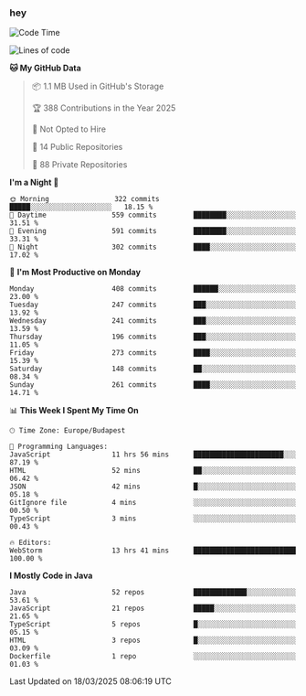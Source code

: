 ### hey

<!--START_SECTION:waka-->
![Code Time](http://img.shields.io/badge/Code%20Time-1%2C136%20hrs%206%20mins-blue)

![Lines of code](https://img.shields.io/badge/From%20Hello%20World%20I%27ve%20Written-2.6%20million%20lines%20of%20code-blue)

**🐱 My GitHub Data** 

> 📦 1.1 MB Used in GitHub's Storage 
 > 
> 🏆 388 Contributions in the Year 2025
 > 
> 🚫 Not Opted to Hire
 > 
> 📜 14 Public Repositories 
 > 
> 🔑 88 Private Repositories 
 > 
**I'm a Night 🦉** 

```text
🌞 Morning                322 commits         █████░░░░░░░░░░░░░░░░░░░░   18.15 % 
🌆 Daytime                559 commits         ████████░░░░░░░░░░░░░░░░░   31.51 % 
🌃 Evening                591 commits         ████████░░░░░░░░░░░░░░░░░   33.31 % 
🌙 Night                  302 commits         ████░░░░░░░░░░░░░░░░░░░░░   17.02 % 
```
📅 **I'm Most Productive on Monday** 

```text
Monday                   408 commits         ██████░░░░░░░░░░░░░░░░░░░   23.00 % 
Tuesday                  247 commits         ███░░░░░░░░░░░░░░░░░░░░░░   13.92 % 
Wednesday                241 commits         ███░░░░░░░░░░░░░░░░░░░░░░   13.59 % 
Thursday                 196 commits         ███░░░░░░░░░░░░░░░░░░░░░░   11.05 % 
Friday                   273 commits         ████░░░░░░░░░░░░░░░░░░░░░   15.39 % 
Saturday                 148 commits         ██░░░░░░░░░░░░░░░░░░░░░░░   08.34 % 
Sunday                   261 commits         ████░░░░░░░░░░░░░░░░░░░░░   14.71 % 
```


📊 **This Week I Spent My Time On** 

```text
🕑︎ Time Zone: Europe/Budapest

💬 Programming Languages: 
JavaScript               11 hrs 56 mins      ██████████████████████░░░   87.19 % 
HTML                     52 mins             ██░░░░░░░░░░░░░░░░░░░░░░░   06.42 % 
JSON                     42 mins             █░░░░░░░░░░░░░░░░░░░░░░░░   05.18 % 
GitIgnore file           4 mins              ░░░░░░░░░░░░░░░░░░░░░░░░░   00.50 % 
TypeScript               3 mins              ░░░░░░░░░░░░░░░░░░░░░░░░░   00.43 % 

🔥 Editors: 
WebStorm                 13 hrs 41 mins      █████████████████████████   100.00 % 
```

**I Mostly Code in Java** 

```text
Java                     52 repos            █████████████░░░░░░░░░░░░   53.61 % 
JavaScript               21 repos            █████░░░░░░░░░░░░░░░░░░░░   21.65 % 
TypeScript               5 repos             █░░░░░░░░░░░░░░░░░░░░░░░░   05.15 % 
HTML                     3 repos             █░░░░░░░░░░░░░░░░░░░░░░░░   03.09 % 
Dockerfile               1 repo              ░░░░░░░░░░░░░░░░░░░░░░░░░   01.03 % 
```




 Last Updated on 18/03/2025 08:06:19 UTC
<!--END_SECTION:waka-->
